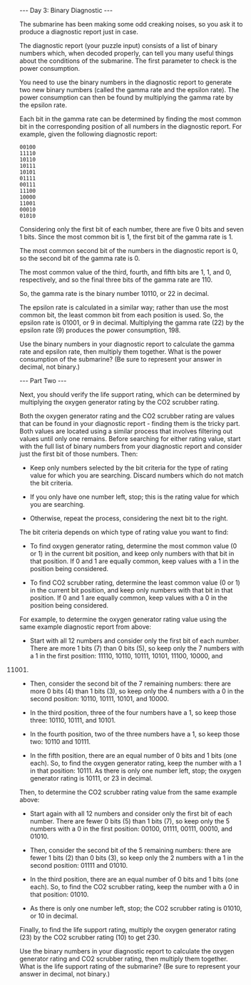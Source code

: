 --- Day 3: Binary Diagnostic ---

The submarine has been making some odd creaking noises, so you ask it to
produce a diagnostic report just in case.

The diagnostic report (your puzzle input) consists of a list of binary numbers
which, when decoded properly, can tell you many useful things about the
conditions of the submarine. The first parameter to check is the power
consumption.

You need to use the binary numbers in the diagnostic report to generate two new
binary numbers (called the gamma rate and the epsilon rate). The power
consumption can then be found by multiplying the gamma rate by the epsilon
rate.

Each bit in the gamma rate can be determined by finding the most common bit in
the corresponding position of all numbers in the diagnostic report. For
example, given the following diagnostic report:

```
00100
11110
10110
10111
10101
01111
00111
11100
10000
11001
00010
01010
```

Considering only the first bit of each number, there are five 0 bits and seven
1 bits. Since the most common bit is 1, the first bit of the gamma rate is 1.

The most common second bit of the numbers in the diagnostic report is 0, so the
second bit of the gamma rate is 0.

The most common value of the third, fourth, and fifth bits are 1, 1, and 0,
respectively, and so the final three bits of the gamma rate are 110.

So, the gamma rate is the binary number 10110, or 22 in decimal.

The epsilon rate is calculated in a similar way; rather than use the most
common bit, the least common bit from each position is used. So, the epsilon
rate is 01001, or 9 in decimal. Multiplying the gamma rate (22) by the epsilon
rate (9) produces the power consumption, 198.

Use the binary numbers in your diagnostic report to calculate the gamma rate
and epsilon rate, then multiply them together. What is the power consumption of
the submarine? (Be sure to represent your answer in decimal, not binary.)

--- Part Two ---

Next, you should verify the life support rating, which can be determined by
multiplying the oxygen generator rating by the CO2 scrubber rating.

Both the oxygen generator rating and the CO2 scrubber rating are values that
can be found in your diagnostic report - finding them is the tricky part. Both
values are located using a similar process that involves filtering out values
until only one remains. Before searching for either rating value, start with
the full list of binary numbers from your diagnostic report and consider just
the first bit of those numbers. Then:

+ Keep only numbers selected by the bit criteria for the type of rating value
  for which you are searching. Discard numbers which do not match the bit
  criteria.

+ If you only have one number left, stop; this is the rating
  value for which you are searching.

+ Otherwise, repeat the process, considering the next bit to the right.

The bit criteria depends on which type of rating value you want to find:

+ To find oxygen generator rating, determine the most common value (0 or 1)
 in the current bit position, and keep only numbers with that bit in that
 position. If 0 and 1 are equally common, keep values with a 1 in the
 position being considered.

+ To find CO2 scrubber rating, determine the
  least common value (0 or 1) in the current bit position, and keep only
  numbers with that bit in that position. If 0 and 1 are equally common, keep
  values with a 0 in the position being considered.

For example, to determine the oxygen generator rating value using the same
example diagnostic report from above:

+ Start with all 12 numbers and consider only the first bit of each number.
 There are more 1 bits (7) than 0 bits (5), so keep only the 7 numbers with
 a 1 in the first position: 11110, 10110, 10111, 10101, 11100, 10000, and
 11001.

+ Then, consider the second bit of the 7 remaining numbers: there are
  more 0 bits (4) than 1 bits (3), so keep only the 4 numbers with a 0 in the
  second position: 10110, 10111, 10101, and 10000.

+ In the third position, three of the four numbers have a 1, so keep those three:
  10110, 10111, and 10101.

+ In the fourth position, two of the three numbers have a 1, so keep those two:
  10110 and 10111.

+ In the fifth position, there are an equal number of 0 bits
  and 1 bits (one each). So, to find the oxygen generator rating, keep the
  number with a 1 in that position: 10111.  As there is only one number left,
  stop; the oxygen generator rating is 10111, or 23 in decimal.

Then, to determine the CO2 scrubber rating value from the same example above:

+ Start again with all 12 numbers and consider only the first bit of each
  number. There are fewer 0 bits (5) than 1 bits (7), so keep only the 5
  numbers with a 0 in the first position: 00100, 01111, 00111, 00010, and
  01010.

+ Then, consider the second bit of the 5 remaining numbers: there are fewer 1
  bits (2) than 0 bits (3), so keep only the 2 numbers with a 1 in the second
  position: 01111 and 01010.

+ In the third position, there are an equal number of 0 bits and 1 bits (one
  each). So, to find the CO2 scrubber rating, keep the number with a 0 in that
  position: 01010.

+ As there is only one number left, stop; the CO2 scrubber rating is 01010, or
  10 in decimal.

Finally, to find the life support rating, multiply the oxygen generator rating
(23) by the CO2 scrubber rating (10) to get 230.

Use the binary numbers in your diagnostic report to calculate the oxygen
generator rating and CO2 scrubber rating, then multiply them together. What is
the life support rating of the submarine? (Be sure to represent your answer in
decimal, not binary.)
